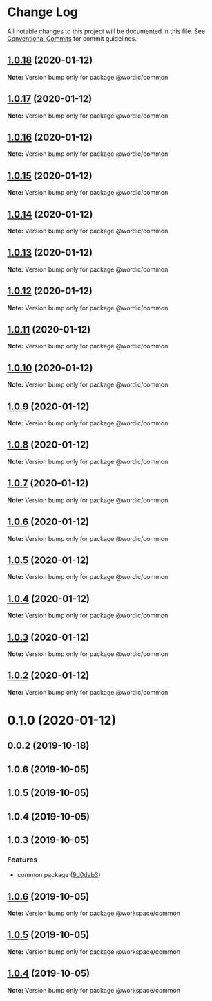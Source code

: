 # Change Log

All notable changes to this project will be documented in this file.
See [Conventional Commits](https://conventionalcommits.org) for commit guidelines.

## [1.0.18](https://github.com/shakogegia/mern-monorepo-boilerplate/compare/@wordic/common@1.0.17...@wordic/common@1.0.18) (2020-01-12)

**Note:** Version bump only for package @wordic/common

## [1.0.17](https://github.com/shakogegia/mern-monorepo-boilerplate/compare/@wordic/common@1.0.16...@wordic/common@1.0.17) (2020-01-12)

**Note:** Version bump only for package @wordic/common

## [1.0.16](https://github.com/shakogegia/mern-monorepo-boilerplate/compare/@wordic/common@1.0.15...@wordic/common@1.0.16) (2020-01-12)

**Note:** Version bump only for package @wordic/common

## [1.0.15](https://github.com/shakogegia/mern-monorepo-boilerplate/compare/@wordic/common@1.0.14...@wordic/common@1.0.15) (2020-01-12)

**Note:** Version bump only for package @wordic/common

## [1.0.14](https://github.com/shakogegia/mern-monorepo-boilerplate/compare/@wordic/common@1.0.13...@wordic/common@1.0.14) (2020-01-12)

**Note:** Version bump only for package @wordic/common

## [1.0.13](https://github.com/shakogegia/mern-monorepo-boilerplate/compare/@wordic/common@1.0.12...@wordic/common@1.0.13) (2020-01-12)

**Note:** Version bump only for package @wordic/common

## [1.0.12](https://github.com/shakogegia/mern-monorepo-boilerplate/compare/@wordic/common@1.0.11...@wordic/common@1.0.12) (2020-01-12)

**Note:** Version bump only for package @wordic/common

## [1.0.11](https://github.com/shakogegia/mern-monorepo-boilerplate/compare/@wordic/common@1.0.10...@wordic/common@1.0.11) (2020-01-12)

**Note:** Version bump only for package @wordic/common

## [1.0.10](https://github.com/shakogegia/mern-monorepo-boilerplate/compare/@wordic/common@1.0.9...@wordic/common@1.0.10) (2020-01-12)

**Note:** Version bump only for package @wordic/common

## [1.0.9](https://github.com/shakogegia/mern-monorepo-boilerplate/compare/@wordic/common@1.0.7...@wordic/common@1.0.9) (2020-01-12)

**Note:** Version bump only for package @wordic/common

## [1.0.8](https://github.com/shakogegia/mern-monorepo-boilerplate/compare/@wordic/common@1.0.7...@wordic/common@1.0.8) (2020-01-12)

**Note:** Version bump only for package @wordic/common

## [1.0.7](https://github.com/shakogegia/mern-monorepo-boilerplate/compare/@wordic/common@1.0.6...@wordic/common@1.0.7) (2020-01-12)

**Note:** Version bump only for package @wordic/common

## [1.0.6](https://github.com/shakogegia/mern-monorepo-boilerplate/compare/@wordic/common@1.0.5...@wordic/common@1.0.6) (2020-01-12)

**Note:** Version bump only for package @wordic/common

## [1.0.5](https://github.com/shakogegia/mern-monorepo-boilerplate/compare/@wordic/common@1.0.4...@wordic/common@1.0.5) (2020-01-12)

**Note:** Version bump only for package @wordic/common

## [1.0.4](https://github.com/shakogegia/mern-monorepo-boilerplate/compare/@wordic/common@1.0.3...@wordic/common@1.0.4) (2020-01-12)

**Note:** Version bump only for package @wordic/common

## [1.0.3](https://github.com/shakogegia/mern-monorepo-boilerplate/compare/@wordic/common@1.0.2...@wordic/common@1.0.3) (2020-01-12)

**Note:** Version bump only for package @wordic/common

## [1.0.2](https://github.com/shakogegia/mern-monorepo-boilerplate/compare/@wordic/common@1.0.1...@wordic/common@1.0.2) (2020-01-12)

**Note:** Version bump only for package @wordic/common

# 0.1.0 (2020-01-12)

## 0.0.2 (2019-10-18)

## 1.0.6 (2019-10-05)

## 1.0.5 (2019-10-05)

## 1.0.4 (2019-10-05)

## 1.0.3 (2019-10-05)

### Features

- common package ([9d0dab3](https://github.com/shakogegia/mern-monorepo-boilerplate/commit/9d0dab3))

## [1.0.6](https://github.com/shakogegia/mern-monorepo-boilerplate/compare/v1.0.5...v1.0.6) (2019-10-05)

**Note:** Version bump only for package @workspace/common

## [1.0.5](https://github.com/shakogegia/mern-monorepo-boilerplate/compare/v1.0.4...v1.0.5) (2019-10-05)

**Note:** Version bump only for package @workspace/common

## [1.0.4](https://github.com/shakogegia/mern-monorepo-boilerplate/compare/v1.0.3...v1.0.4) (2019-10-05)

**Note:** Version bump only for package @workspace/common
